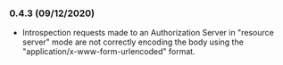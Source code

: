 ### 0.4.3 (09/12/2020)

* Introspection requests made to an Authorization Server in "resource server" mode are not correctly encoding the body using the "application/x-www-form-urlencoded" format.
